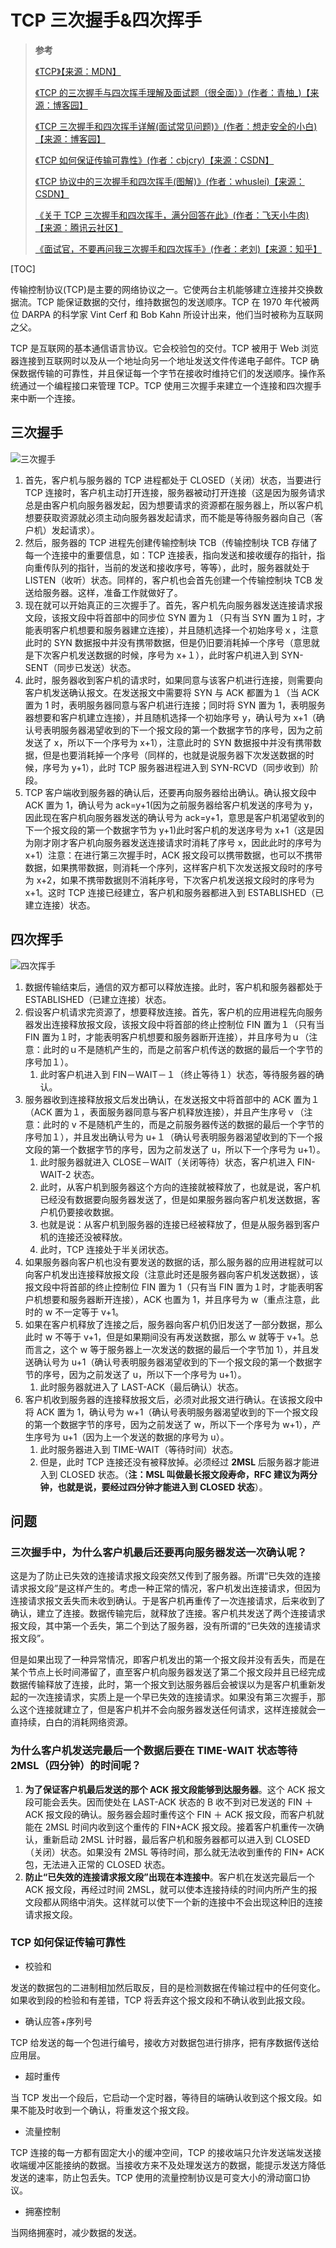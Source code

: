 # TCP 三次握手&四次挥手

> **参考**
>
> [《TCP》【来源：MDN】](https://developer.mozilla.org/zh-CN/docs/Glossary/TCP)
>
> [《TCP 的三次握手与四次挥手理解及面试题（很全面）》(作者：青柚\_)【来源：博客园】](https://blog.csdn.net/qq_38950316/article/details/81087809)
>
> [《TCP 三次握手和四次挥手详解(面试常见问题)》(作者：想走安全的小白)【来源：博客园】](https://blog.csdn.net/wwl012345/article/details/90261423)
>
> [《TCP 如何保证传输可靠性》(作者：cbjcry)【来源：CSDN】](https://blog.csdn.net/cbjcry/article/details/84925028)
>
> [《TCP 协议中的三次握手和四次挥手(图解)》(作者：whuslei)【来源：CSDN】](https://blog.csdn.net/whuslei/article/details/6667471)
>
> [《关于 TCP 三次握手和四次挥手，满分回答在此》(作者：飞天小牛肉)【来源：腾讯云社区】](https://cloud.tencent.com/developer/article/1793782)
>
> [《面试官，不要再问我三次握手和四次挥手》(作者：老刘)【来源：知乎】](https://zhuanlan.zhihu.com/p/86426969)

[TOC]

传输控制协议(TCP)是主要的网络协议之一。它使两台主机能够建立连接并交换数据流。TCP 能保证数据的交付，维持数据包的发送顺序。TCP 在 1970 年代被两位 DARPA 的科学家 Vint Cerf 和 Bob Kahn 所设计出来，他们当时被称为互联网之父。

TCP 是互联网的基本通信语言协议。它会校验包的交付。TCP 被用于 Web 浏览器连接到互联网时以及从一个地址向另一个地址发送文件传递电子邮件。TCP 确保数据传输的可靠性，并且保证每一个字节在接收时维持它们的发送顺序。操作系统通过一个编程接口来管理 TCP。TCP 使用三次握手来建立一个连接和四次握手来中断一个连接。

## 三次握手

![三次握手](https://img-blog.csdnimg.cn/20190516131245842.png?x-oss-process=image/watermark,type_ZmFuZ3poZW5naGVpdGk,shadow_10,text_aHR0cHM6Ly9ibG9nLmNzZG4ubmV0L3d3bDAxMjM0NQ==,size_16,color_FFFFFF,t_70)

1. 首先，客户机与服务器的 TCP 进程都处于 CLOSED（关闭）状态，当要进行 TCP 连接时，客户机主动打开连接，服务器被动打开连接（这是因为服务请求总是由客户机向服务器发起，因为想要请求的资源都在服务器上，所以客户机想要获取资源就必须主动向服务器发起请求，而不能是等待服务器向自己（客户机）发起请求）。
2. 然后，服务器的 TCP 进程先创建传输控制块 TCB（传输控制块 TCB 存储了每一个连接中的重要信息，如：TCP 连接表，指向发送和接收缓存的指针，指向重传队列的指针，当前的发送和接收序号，等等），此时，服务器就处于 LISTEN（收听）状态。同样的，客户机也会首先创建一个传输控制块 TCB 发送给服务器。这样，准备工作就做好了。
3. 现在就可以开始真正的三次握手了。首先，客户机先向服务器发送连接请求报文段，该报文段中将首部中的同步位 SYN 置为１（只有当 SYN 置为１时，才能表明客户机想要和服务器建立连接），并且随机选择一个初始序号ｘ，注意此时的 SYN 数据报中并没有携带数据，但是仍旧要消耗掉一个序号（意思就是下次客户机发送数据的时候，序号为 x+１），此时客户机进入到 SYN-SENT（同步已发送）状态。
4. 此时，服务器收到客户机的请求时，如果同意与该客户机进行连接，则需要向客户机发送确认报文。在发送报文中需要将 SYN 与 ACK 都置为１（当 ACK 置为 1 时，表明服务器同意与客户机进行连接；同时将 SYN 置为 1，表明服务器想要和客户机建立连接），并且随机选择一个初始序号 y，确认号为 x+1（确认号表明服务器渴望收到的下一个报文段的第一个数据字节的序号，因为之前发送了 x，所以下一个序号为 x+1），注意此时的 SYN 数据报中并没有携带数据，但是也要消耗掉一个序号（同样的，也就是说服务器下次发送数据的时候，序号为 y+1），此时 TCP 服务器进程进入到 SYN-RCVD（同步收到）阶段。
5. TCP 客户端收到服务器的确认后，还要再向服务器给出确认。确认报文段中 ACK 置为 1，确认号为 ack=y+1(因为之前服务器给客户机发送的序号为 y，因此现在客户机向服务器发送的确认号为 ack=y+1，意思是客户机渴望收到的下一个报文段的第一个数据字节为 y+1)此时客户机的发送序号为 x+1（这是因为刚才刚才客户机向服务器发送连接请求时消耗了序号 x，因此此时的序号为 x+1）注意：在进行第三次握手时，ACK 报文段可以携带数据，也可以不携带数据，如果携带数据，则消耗一个序列，这样客户机下次发送报文段时的序号为 x+2，如果不携带数据则不消耗序号，下次客户机发送报文段时的序号为 x+1。这时 TCP 连接已经建立，客户机和服务器都进入到 ESTABLISHED（已建立连接）状态。

## 四次挥手

![四次挥手](https://img-blog.csdnimg.cn/201905161747018.png?x-oss-process=image/watermark,type_ZmFuZ3poZW5naGVpdGk,shadow_10,text_aHR0cHM6Ly9ibG9nLmNzZG4ubmV0L3d3bDAxMjM0NQ==,size_16,color_FFFFFF,t_70)

1. 数据传输结束后，通信的双方都可以释放连接。此时，客户机和服务器都处于 ESTABLISHED（已建立连接）状态。
2. 假设客户机请求完资源了，想要释放连接。首先，客户机的应用进程先向服务器发出连接释放报文段，该报文段中将首部的终止控制位 FIN 置为１（只有当 FIN 置为１时，才能表明客户机想要和服务器断开连接），并且序号为ｕ（注意：此时的ｕ不是随机产生的，而是之前客户机传送的数据的最后一个字节的序号加１）。
   1. 此时客户机进入到 FIN－WAIT－１（终止等待１）状态，等待服务器的确认。
3. 服务器收到连接释放报文后发出确认，在发送报文中将首部中的 ACK 置为１（ACK 置为１，表面服务器同意与客户机释放连接），并且产生序号ｖ（注意：此时的 v 不是随机产生的，而是之前服务器传送的数据的最后一个字节的序号加１），并且发出确认号为 u+１（确认号表明服务器渴望收到的下一个报文段的第一个数据字节的序号，因为之前发送了 u，所以下一个序号为 u+1）。
   1. 此时服务器就进入 CLOSE－WAIT（关闭等待）状态，客户机进入 FIN-WAIT-2 状态。
   2. 此时，从客户机到服务器这个方向的连接就被释放了，也就是说，客户机已经没有数据要向服务器发送了，但是如果服务器向客户机发送数据，客户机仍要接收数据。
   3. 也就是说：从客户机到服务器的连接已经被释放了，但是从服务器到客户机的连接还没被释放。
   4. 此时，TCP 连接处于半关闭状态。
4. 如果服务器向客户机也没有要发送的数据的话，那么服务器的应用进程就可以向客户机发出连接释放报文段（注意此时还是服务器向客户机发送数据），该报文段中将首部的终止控制位 FIN 置为 1（只有当 FIN 置为１时，才能表明客户机想要和服务器断开连接），ACK 也置为 1，并且序号为 w（重点注意，此时的 w 不一定等于 v+1。
5. 如果在客户机释放了连接之后，服务器向客户机仍旧发送了一部分数据，那么此时 w 不等于 v+1，但是如果期间没有再发送数据，那么 w 就等于 v+1。总而言之，这个 w 等于服务器上一次发送的数据的最后一个字节加 1），并且发送确认号为 u+1（确认号表明服务器渴望收到的下一个报文段的第一个数据字节的序号，因为之前发送了 u，所以下一个序号为 u+1）。
   1. 此时服务器就进入了 LAST-ACK（最后确认）状态。
6. 客户机收到服务器的连接释放报文后，必须对此报文进行确认。在该报文段中将 ACK 置为 1，确认号为 w+1（确认号表明服务器渴望收到的下一个报文段的第一个数据字节的序号，因为之前发送了 w，所以下一个序号为 w+1），产生序号为 u+1（因为上一个发送的数据的序号为 u）。
   1. 此时服务器进入到 TIME-WAIT（等待时间）状态。
   2. 但是，此时 TCP 连接还没有被释放掉。必须经过 **2MSL** 后服务器才能进入到 CLOSED 状态。（**注：MSL 叫做最长报文段寿命，RFC 建议为两分钟，也就是说，要经过四分钟才能进入到 CLOSED 状态**）。

## 问题

### 三次握手中，为什么客户机最后还要再向服务器发送一次确认呢？

这是为了防止已失效的连接请求报文段突然又传到了服务器。所谓“已失效的连接请求报文段”是这样产生的。考虑一种正常的情况，客户机发出连接请求，但因为连接请求报文丢失而未收到确认。于是客户机再重传了一次连接请求，后来收到了确认，建立了连接。数据传输完后，就释放了连接。客户机共发送了两个连接请求报文段，其中第一个丢失，第二个到达了服务器，没有所谓的“已失效的连接请求报文段”。

但是如果出现了一种异常情况，即客户机发出的第一个报文段并没有丢失，而是在某个节点上长时间滞留了，直至客户机向服务器发送了第二个报文段并且已经完成数据传输释放了连接，此时，第一个报文到达服务器后会被误以为是客户机重新发起的一次连接请求，实质上是一个早已失效的连接请求。如果没有第三次握手，那么这个连接就建立了，但是客户机并不会向服务器发送任何请求，这样连接就会一直持续，白白的消耗网络资源。

### 为什么客户机发送完最后一个数据后要在 TIME-WAIT 状态等待 2MSL（四分钟）的时间呢？

1. **为了保证客户机最后发送的那个 ACK 报文段能够到达服务器**。这个 ACK 报文段可能会丢失。因而使处在 LAST-ACK 状态的 B 收不到对已发送的 FIN ＋ ACK 报文段的确认。服务器会超时重传这个 FIN ＋ ACK 报文段，而客户机就能在 2MSL 时间内收到这个重传的 FIN+ACK 报文段。接着客户机重传一次确认，重新启动 2MSL 计时器，最后客户机和服务器都可以进入到 CLOSED（关闭）状态。如果没有 2MSL 等待时间，那么就无法收到重传的 FIN+ ACK 包，无法进入正常的 CLOSED 状态。
2. **防止“已失效的连接请求报文段”出现在本连接中**。客户机在发送完最后一个 ACK 报文段，再经过时间 2MSL，就可以使本连接持续的时间内所产生的报文段都从网络中消失。这样就可以使下一个新的连接中不会出现这种旧的连接请求报文段。

### TCP 如何保证传输可靠性

- 校验和

发送的数据包的二进制相加然后取反，目的是检测数据在传输过程中的任何变化。如果收到段的检验和有差错，TCP 将丢弃这个报文段和不确认收到此报文段。

- 确认应答+序列号

TCP 给发送的每一个包进行编号，接收方对数据包进行排序，把有序数据传送给应用层。

- 超时重传

当 TCP 发出一个段后，它启动一个定时器，等待目的端确认收到这个报文段。如果不能及时收到一个确认，将重发这个报文段。

- 流量控制

TCP 连接的每一方都有固定大小的缓冲空间，TCP 的接收端只允许发送端发送接收端缓冲区能接纳的数据。当接收方来不及处理发送方的数据，能提示发送方降低发送的速率，防止包丢失。TCP 使用的流量控制协议是可变大小的滑动窗口协议。

- 拥塞控制

当网络拥塞时，减少数据的发送。
